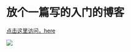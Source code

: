 

# 放个一篇写的入门的博客

[点击这里访问，here](https://screetbloom.github.io/2017/08/03/ThreeJs/)


![](http://7xl4c6.com1.z0.glb.clouddn.com/Fj4cRm4UPZ8X7b0OvkskwA2AY7ni)







